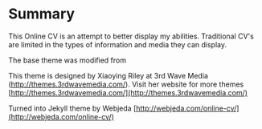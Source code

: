 # Summary

This Online CV is an attempt to better display my abilities. Traditional CV's are limited in the types of information and media they can display.

The base theme was modified from

This theme is designed by Xiaoying Riley at 3rd Wave Media (http://themes.3rdwavemedia.com/). Visit her website for more themes [http://themes.3rdwavemedia.com/](http://themes.3rdwavemedia.com/)


Turned into Jekyll theme by Webjeda
[http://webjeda.com/online-cv/](http://webjeda.com/online-cv/)

